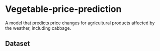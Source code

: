 # Vegetable-price-prediction
A model that predicts price changes for agricultural products affected by the weather, including cabbage.

## Dataset
